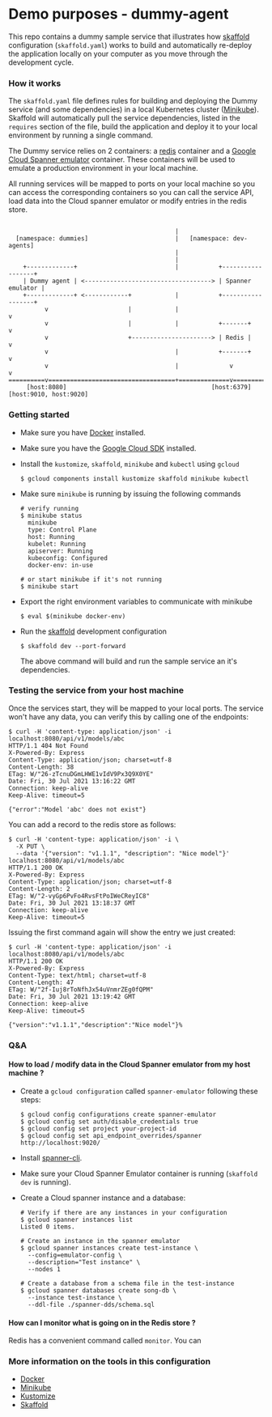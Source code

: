 # Demo purposes - dummy-agent

This repo contains a dummy sample service that illustrates how [skaffold][skaffold] configuration (`skaffold.yaml`) works to build and automatically re-deploy the application locally on your computer as you move through the development cycle. 

### How it works

The `skaffold.yaml` file defines rules for building and deploying the Dummy service (and some dependencies) in a local Kubernetes cluster ([Minikube][minikube]). Skaffold will automatically pull the service dependencies, listed in the `requires` section of the file, build the application and deploy it to your local environment by running a single command. 

The Dummy service relies on 2 containers: a [redis][redis] container and a [Google Cloud Spanner emulator][spanner-emulator] container. These containers will be used to emulate a production environment in your local machine. 

All running services will be mapped to ports on your local machine so you can access the corresponding containers so you can call the service API, load data into the Cloud spanner emulator or modify entries in the redis store.

```text
  
                                              |
  [namespace: dummies]                        |   [namespace: dev-agents]
                                              |
                                              |
    +-------------+                           |           +------------------+
    | Dummy agent | <-----------------------------------> | Spanner emulator |
    +-------------+ <------------+            |           +------------------+
          v                      |            |                            v
          v                      |            |           +-------+        v
          v                      +----------------------> | Redis |        v
          v                                   |           +-------+        v
          v                                   |              v             v
==========v===================================+==============v=============v=================
     [host:8080]                                        [host:6379]   [host:9010, host:9020]
```

### Getting started
* Make sure you have [Docker][docker-install] installed.
* Make sure you have the [Google Cloud SDK][gcloud-sdk] installed.
* Install the `kustomize`, `skaffold`, `minikube` and `kubectl` using `gcloud`
    ```console
    $ gcloud components install kustomize skaffold minikube kubectl
    ```
* Make sure `minikube` is running by issuing the following commands
    ```console 
    # verify running
    $ minikube status
      minikube
      type: Control Plane
      host: Running
      kubelet: Running
      apiserver: Running
      kubeconfig: Configured
      docker-env: in-use

    # or start minikube if it's not running
    $ minikube start
    ```
* Export the right environment variables to communicate with minikube 
    ```console
    $ eval $(minikube docker-env)
    ```

* Run the [skaffold][skaffold] development configuration 
    ```console
    $ skaffold dev --port-forward
    ```

    The above command will build and run the sample service an it's dependencies.

### Testing the service from your host machine

Once the services start, they will be mapped to your local ports. The service won't have any data, you can verify this by calling one of the endpoints:

```console
$ curl -H 'content-type: application/json' -i localhost:8080/api/v1/models/abc
HTTP/1.1 404 Not Found
X-Powered-By: Express
Content-Type: application/json; charset=utf-8
Content-Length: 38
ETag: W/"26-zTcnuDGmLHWE1vIdV9Px3Q9X0YE"
Date: Fri, 30 Jul 2021 13:16:22 GMT
Connection: keep-alive
Keep-Alive: timeout=5

{"error":"Model 'abc' does not exist"}
```

You can add a record to the redis store as follows:

```console
$ curl -H 'content-type: application/json' -i \
  -X PUT \
  --data '{"version": "v1.1.1", "description": "Nice model"}' localhost:8080/api/v1/models/abc
HTTP/1.1 200 OK
X-Powered-By: Express
Content-Type: application/json; charset=utf-8
Content-Length: 2
ETag: W/"2-vyGp6PvFo4RvsFtPoIWeCReyIC8"
Date: Fri, 30 Jul 2021 13:18:37 GMT
Connection: keep-alive
Keep-Alive: timeout=5
```

Issuing the first command again will show the entry we just created:

```console
$ curl -H 'content-type: application/json' -i localhost:8080/api/v1/models/abc
HTTP/1.1 200 OK
X-Powered-By: Express
Content-Type: text/html; charset=utf-8
Content-Length: 47
ETag: W/"2f-Iuj8rToNfhJx54uVnmrZEg0fQPM"
Date: Fri, 30 Jul 2021 13:19:42 GMT
Connection: keep-alive
Keep-Alive: timeout=5

{"version":"v1.1.1","description":"Nice model"}%
```

### Q&A

#### How to load / modify data in the Cloud Spanner emulator from my host machine ?

* Create a `gcloud configuration` called `spanner-emulator` following these steps:
    ```console
    $ gcloud config configurations create spanner-emulator
    $ gcloud config set auth/disable_credentials true
    $ gcloud config set project your-project-id
    $ gcloud config set api_endpoint_overrides/spanner http://localhost:9020/
    ```

* Install [spanner-cli][spanner-cli].
* Make sure your Cloud Spanner Emulator container is running (`skaffold dev` is running).
* Create a Cloud spanner instance and a database:
    ```console
    # Verify if there are any instances in your configuration
    $ gcloud spanner instances list
    Listed 0 items.

    # Create an instance in the spanner emulator
    $ gcloud spanner instances create test-instance \
      --config=emulator-config \
      --description="Test instance" \
      --nodes 1

    # Create a database from a schema file in the test-instance
    $ gcloud spanner databases create song-db \
      --instance test-instance \
      --ddl-file ./spanner-dds/schema.sql
    ```

#### How can I monitor what is going on in the Redis store ? 

Redis has a convenient command called `monitor`. You can 

### More information on the tools in this configuration

* [Docker][docker-install]
* [Minikube][minikube]
* [Kustomize][kustomize-install]
* [Skaffold][skaffold-install]


[gcloud-sdk]: https://cloud.google.com/sdk/docs/install
[docker-install]: https://docs.docker.com/get-docker/
[kustomize-install]: https://kubectl.docs.kubernetes.io/installation/kustomize/
[minikube]: https://minikube.sigs.k8s.io/docs/start/
[redis]: https://redis.io/
[skaffold]: https://skaffold.dev
[skaffold-install]: https://skaffold.dev/docs/install/
[spanner-cli]: https://github.com/cloudspannerecosystem/spanner-cli
[spanner-emulator]: https://cloud.google.com/spanner/docs/emulator
